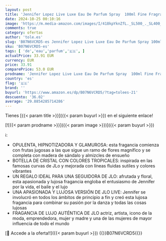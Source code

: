 ```yaml
---
layout: post
title: 'Jennifer Lopez Live Luxe Eau De Parfum Spray  100ml Fine Fragrance from an Approved Stockist'
date: 2024-10-25 00:10:16
image: 'https://m.media-amazon.com/images/I/418kpYknZfL._SL500_._SL400_.jpg'
comments: true
category: ofertas
author: 'tole.es'
slug: 'B07N6VCRD5-es Jennifer Lopez Live Luxe Eau De Parfum Spray 100ml Fine...'
sku: 'B07N6VCRD5-es'
tags: [ 'de','eau','parfum','🇪🇸', ]
actualPrice: 33.91 EUR
currency: EUR
price: 33.91
comparePrice: 53.0 EUR
prodname: 'Jennifer Lopez Live Luxe Eau De Parfum Spray  100ml Fine Fragrance from an Approved Stockist'
country: 'es'
flag: '🇪🇸'
brand: ''
buyurl: 'https://www.amazon.es/dp/B07N6VCRD5/?tag=tolees-21'
descuento: '36.02'
average: '29.8854285714286'
---
```


Tienes [{{< param title >}}]({{< param buyurl >}}) en el siguiente enlace!

[![{{< param prodname >}}]({{< param image >}})]({{< param buyurl >}})

ℹ️:

- OPULENTA, HIPNOTIZADORA Y GLAMUROSA: esta fragancia comienza con frutas jugosas a las que sigue un ramo de flores magnífico y se completa con madera de sándalo y almizcles de ensueño
- BOTELLA DE CRISTAL CON COLORES TROPICALES: inspirada en las famosas curvas de JLo y mejorada con líneas fluidas sutiles y colores vibrantes
- UN REGALO IDEAL PARA UNA SEGUIDORA DE JLO: afrutada y floral, esta apasionada y lujosa fragancia engloba el entusiasmo de Jennifer por la vida, el baile y el lujo
- UNA APASIONADA Y LUJOSA VERSIÓN DE JLO LIVE: Jennifer se involucró en todos los ámbitos de principio a fin y creó esta lujosa fragancia para combinar su pasión por la danza y todas las cosas lujosas
- FRAGANCIA DE LUJO AUTÉNTICA DE JLO actriz, artista, icono de la moda, emprendedora, mujer y madre y una de las mujeres de mayor influencia de todo el mundo

[🛒 Accede a la oferta!!]({{< param buyurl >}})
{{<world>}}B07N6VCRD5{{</world>}}
